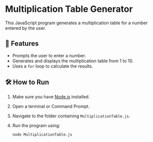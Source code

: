 # Multiplication Table Generator

This JavaScript program generates a multiplication table for a number entered by the user.

## 📌 Features
- Prompts the user to enter a number.
- Generates and displays the multiplication table from 1 to 10.
- Uses a `for` loop to calculate the results.

## 🛠 How to Run

1. Make sure you have [Node.js](https://nodejs.org/) installed.
2. Open a terminal or Command Prompt.
3. Navigate to the folder containing `MultiplicationTable.js`.
4. Run the program using:

   ```bash
   node MultiplicationTable.js
